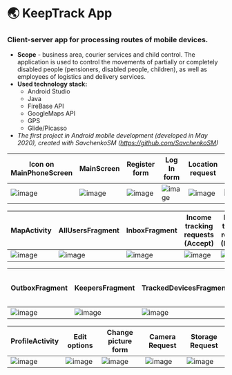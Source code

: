 # :earth_asia: KeepTrack App
### **Client-server** app for processing routes of mobile devices.
* **Scope** - business area, courier services and child control. The application is used to control the movements of partially or completely disabled people (pensioners, disabled people, children), as well as employees of logistics and delivery services.
* **Used technology stack:**
  * Android Studio
  * Java
  * FireBase API
  * GoogleMaps API
  * GPS
  * Glide/Picasso
* *The first project in Android mobile development (developed in May 2020), created with SavchenkoSM (https://github.com/SavchenkoSM)*

Icon on MainPhoneScreen | MainScreen | Register form | Log In form | Location request | Notification | 
------------ | ------------- | ------------- | ------------- | ------------- | ------------- | 
![image](https://user-images.githubusercontent.com/77609511/118253105-31f12e00-b4b2-11eb-8e6d-9d1bd408640f.png) | ![image](https://user-images.githubusercontent.com/77609511/118254728-138c3200-b4b4-11eb-808c-47f6155da98a.png) | ![image](https://user-images.githubusercontent.com/77609511/118254984-5b12be00-b4b4-11eb-9a7c-8e3634cbcb24.png) | ![image](https://user-images.githubusercontent.com/77609511/118255162-98774b80-b4b4-11eb-8327-182de5806e8a.png) | ![image](https://user-images.githubusercontent.com/77609511/118255368-d8d6c980-b4b4-11eb-9e3f-bc0de174f55b.png) | ![image](https://user-images.githubusercontent.com/77609511/118255612-23584600-b4b5-11eb-98e0-885ca7bb1e40.png) 

MapActivity | AllUsersFragment | InboxFragment | Income tracking requests (Accept) | Income tracking requests (Decline) |
------------- | ------------- | ------------- | ------------- | ------------- |
![image](https://user-images.githubusercontent.com/77609511/118255837-69150e80-b4b5-11eb-8ac4-fbace3bdfe7b.png)|![image](https://user-images.githubusercontent.com/77609511/118256096-c7da8800-b4b5-11eb-87ed-1c352ca7b69a.png) | ![image](https://user-images.githubusercontent.com/77609511/118256248-f9535380-b4b5-11eb-849a-357726703d65.png) | ![image](https://user-images.githubusercontent.com/77609511/118256442-21db4d80-b4b6-11eb-82f8-f45f688974f4.png) | ![image](https://user-images.githubusercontent.com/77609511/118256641-649d2580-b4b6-11eb-93a9-31dd5b766909.png)

OutboxFragment | KeepersFragment | TrackedDevicesFragment | Tracked device on the Map | 
------------- | ------------- | ------------- | ------------- | 
![image](https://user-images.githubusercontent.com/77609511/118257160-fb69e200-b4b6-11eb-9d53-6a61a349eeb4.png)|![image](https://user-images.githubusercontent.com/77609511/118257279-1d636480-b4b7-11eb-9962-9910a8be0d99.png) | ![image](https://user-images.githubusercontent.com/77609511/118257379-3d932380-b4b7-11eb-953c-ac0b400fb23e.png) | ![image](https://user-images.githubusercontent.com/77609511/118257457-53a0e400-b4b7-11eb-972c-e97771efa0e6.png)

ProfileActivity | Edit options | Change picture form | Camera Request | Storage Request |
------------- | ------------- | ------------- | ------------- | ------------- |
![image](https://user-images.githubusercontent.com/77609511/118257565-729f7600-b4b7-11eb-9a13-683db5276c7c.png) | ![image](https://user-images.githubusercontent.com/77609511/118257826-bc885c00-b4b7-11eb-86a3-9bc3127ed92b.png) | ![image](https://user-images.githubusercontent.com/77609511/118257863-cb6f0e80-b4b7-11eb-99a1-e30dd9ff4246.png)| ![image](https://user-images.githubusercontent.com/77609511/118257919-e2adfc00-b4b7-11eb-9225-7f06d186c1f5.png) | ![image](https://user-images.githubusercontent.com/77609511/118257960-efcaeb00-b4b7-11eb-87ee-bece17152318.png) | ![image](https://user-images.githubusercontent.com/77609511/118258180-3caec180-b4b8-11eb-997e-d4e7bac00ce9.png) | ![image](https://user-images.githubusercontent.com/77609511/118258126-2bfe4b80-b4b8-11eb-9103-8a0cd52a870f.png)
